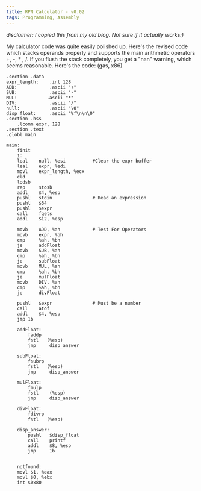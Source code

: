 ```yaml
---
title: RPN Calculator - v0.02
tags: Programming, Assembly
---
```


*disclaimer: I copied this from my old blog. Not sure if it actually works:)*

My calculator code was quite easily polished up. Here's the revised
code which stacks operands properly and supports the main arithmetic
operators +, -, * , /. If you flush the stack completely, you get
a "nan" warning, which seems reasonable. Here's the code: (gas, x86)

    .section .data
    expr_length:    .int 128
    ADD:            .ascii "+"
    SUB:            .ascii "-"
    MUL:           .ascii "*"
    DIV:            .ascii "/"
    null:           .ascii "\0"
    disp_float:     .ascii "%f\n\n\0"
    .section .bss
        .lcomm expr, 128
    .section .text
    .globl main

    main:
        finit
        1:
        leal    null, %esi          #Clear the expr buffer
        leal    expr, %edi
        movl    expr_length, %ecx
        cld
        lodsb
        rep     stosb
        addl    $4, %esp
        pushl   stdin               # Read an expression
        pushl   $64
        pushl   $expr
        call    fgets
        addl    $12, %esp

        movb    ADD, %ah            # Test For Operators
        movb    expr, %bh
        cmp     %ah, %bh
        je      addFloat
        movb    SUB, %ah
        cmp     %ah, %bh
        je      subFloat
        movb    MUL, %ah
        cmp     %ah, %bh
        je      mulFloat
        movb    DIV, %ah
        cmp     %ah, %bh
        je      divFloat

        pushl   $expr               # Must be a number
        call    atof
        addl    $4, %esp
        jmp 1b

        addFloat:
            faddp
            fstl   (%esp)
            jmp     disp_answer

        subFloat:
            fsubrp
            fstl   (%esp)
            jmp     disp_answer

        mulFloat:
            fmulp
            fstl    (%esp)
            jmp     disp_answer

        divFloat:
            fdivrp
            fstl   (%esp)

        disp_answer:
            pushl   $disp_float
            call    printf
            addl    $8, %esp
            jmp     1b


        notfound:
        movl $1, %eax
        movl $0, %ebx
        int $0x80
